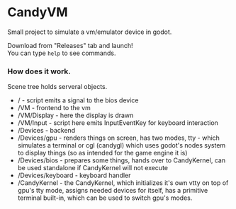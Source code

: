 # CandyVM
Small project to simulate a vm/emulator device in godot.

Download from "Releases" tab and launch!  
You can type `help` to see commands.

### How does it work.
Scene tree holds serveral objects.
- / - script emits a signal to the bios device
- /VM - frontend to the vm
- /VM/Display - here the display is drawn
- /VM/Input - script here emits InputEventKey for keyboard interaction
- /Devices - backend
- /Devices/gpu - renders things on screen, has two modes, tty - which simulates a terminal or cgl (candygl) which uses godot's nodes system to display things (so as intended for the game engine it is)
- /Devices/bios - prepares some things, hands over to CandyKernel, can be used standalone if CandyKernel will not execute
- /Devices/keyboard - keyboard handler
- /CandyKernel - the CandyKernel, which initializes it's own vtty on top of gpu's tty mode, assigns needed devices for itself, has a primitive terminal built-in, which can be used to switch gpu's modes.

